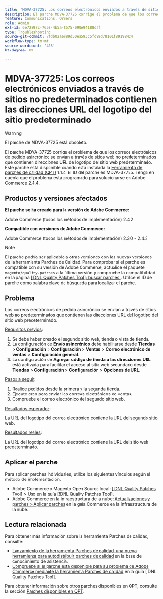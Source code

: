 ```yaml
---
title: 'MDVA-37725: Los correos electrónicos enviados a través de sitios no predeterminados contienen las direcciones URL del logotipo del sitio predeterminado'
description: El parche MDVA-37725 corrige el problema de que los correos electrónicos de pedido asincrónico se envían a través de sitios web no predeterminados que contienen direcciones URL de logotipo del sitio web predeterminado.
feature: Communications, Orders
role: Admin
exl-id: 6e72897c-7652-4b5a-8575-090e94188daf
type: Troubleshooting
source-git-commit: 7fdb02a6d89d50ea593c5fd99d78101f89198424
workflow-type: tm+mt
source-wordcount: '423'
ht-degree: 0%

---
```


# MDVA-37725: Los correos electrónicos enviados a través de sitios no predeterminados contienen las direcciones URL del logotipo del sitio predeterminado

>[!WARNING]
>
> El parche de MDVA-37725 está obsoleto.

El parche MDVA-37725 corrige el problema de que los correos electrónicos de pedido asincrónico se envían a través de sitios web no predeterminados que contienen direcciones URL de logotipo del sitio web predeterminado. Este parche está disponible cuando está instalada la [Herramienta de parches de calidad (QPT)](https://experienceleague.adobe.com/es/docs/commerce-operations/tools/quality-patches-tool/quality-patches-tool-to-self-serve-quality-patches) 1.1.4. El ID del parche es MDVA-37725. Tenga en cuenta que el problema está programado para solucionarse en Adobe Commerce 2.4.4.

## Productos y versiones afectados

**El parche se ha creado para la versión de Adobe Commerce:**

Adobe Commerce (todos los métodos de implementación) 2.4.2

**Compatible con versiones de Adobe Commerce:**

Adobe Commerce (todos los métodos de implementación) 2.3.0 - 2.4.3

>[!NOTE]
>
>El parche podría ser aplicable a otras versiones con las nuevas versiones de la herramienta Parches de Calidad. Para comprobar si el parche es compatible con su versión de Adobe Commerce, actualice el paquete `magento/quality-patches` a la última versión y compruebe la compatibilidad en la página [[!DNL Quality Patches Tool]: buscar parches &#x200B;](https://experienceleague.adobe.com/es/docs/commerce-operations/tools/quality-patches-tool/quality-patches-tool-to-self-serve-quality-patches). Utilice el ID de parche como palabra clave de búsqueda para localizar el parche.

## Problema

Los correos electrónicos de pedido asincrónico se envían a través de sitios web no predeterminados que contienen las direcciones URL del logotipo del sitio web predeterminado.

<u>Requisitos previos</u>:

1. Se debe haber creado el segundo sitio web, tienda o vista de tienda.
1. La configuración de **Envío asincrónico** debe habilitarse desde **Tiendas** > **Configuración** > **Configuración** > **Ventas** > **Correo electrónico de ventas** > **Configuración general**.
1. La configuración de **Agregar código de tienda a las direcciones URL** está activada para facilitar el acceso al sitio web secundario desde **Tiendas** > **Configuración** > **Configuración** > **Opciones de URL**.

<u>Pasos a seguir</u>:

1. Realice pedidos desde la primera y la segunda tienda.
1. Ejecute cron para enviar los correos electrónicos de ventas.
1. Compruebe el correo electrónico del segundo sitio web.

<u>Resultados esperados</u>:

La URL del logotipo del correo electrónico contiene la URL del segundo sitio web.

<u>Resultados reales</u>:

La URL del logotipo del correo electrónico contiene la URL del sitio web predeterminado.

## Aplicar el parche

Para aplicar parches individuales, utilice los siguientes vínculos según el método de implementación:

* Adobe Commerce o Magento Open Source local: [[!DNL Quality Patches Tool] > Uso](/help/tools/quality-patches-tool/usage.md) en la guía [!DNL Quality Patches Tool].
* Adobe Commerce en la infraestructura de la nube: [Actualizaciones y parches > Aplicar parches](https://experienceleague.adobe.com/docs/commerce-cloud-service/user-guide/develop/upgrade/apply-patches.html?lang=es) en la guía Commerce en la infraestructura de la nube.

## Lectura relacionada

Para obtener más información sobre la herramienta Parches de calidad, consulte:

* [Lanzamiento de la herramienta Parches de calidad: una nueva herramienta para autodistribuir parches de calidad](https://experienceleague.adobe.com/es/docs/commerce-operations/tools/quality-patches-tool/quality-patches-tool-to-self-serve-quality-patches) en la base de conocimiento de asistencia.
* [Compruebe si el parche está disponible para su problema de Adobe Commerce mediante la herramienta Parches de calidad](/help/tools/quality-patches-tool/patches-available-in-qpt/check-patch-for-magento-issue-with-magento-quality-patches.md) en la guía [!DNL Quality Patches Tool].

Para obtener información sobre otros parches disponibles en QPT, consulte la sección [Parches disponibles en QPT](https://experienceleague.adobe.com/tools/commerce-quality-patches/index.html?lang=es).
